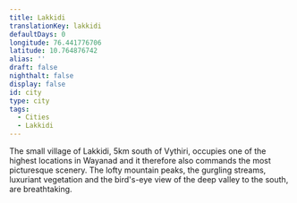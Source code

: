 ```yaml
---
title: Lakkidi
translationKey: lakkidi
defaultDays: 0
longitude: 76.441776706
latitude: 10.764876742
alias: ''
draft: false
nighthalt: false
display: false
id: city
type: city
tags:
  - Cities
  - Lakkidi
---
```

The small village of Lakkidi, 5km south of Vythiri, occupies one of the highest locations in Wayanad and it therefore also commands the most picturesque scenery. The lofty mountain peaks, the gurgling streams, luxuriant vegetation and the bird's-eye view of the deep valley to the south, are breathtaking.